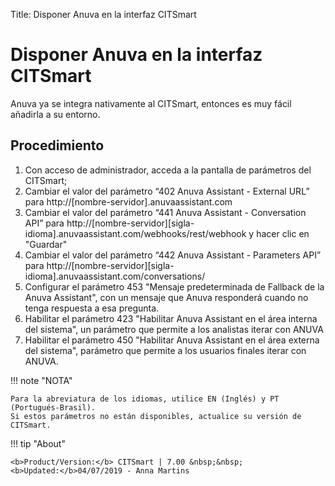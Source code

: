 Title: Disponer Anuva en la interfaz CITSmart
# Disponer Anuva en la interfaz CITSmart

Anuva ya se integra nativamente al CITSmart, entonces es muy fácil añadirla a su entorno.

## Procedimiento

1. Con acceso de administrador, acceda a la pantalla de parámetros del CITSmart;
2. Cambiar el valor del parámetro “402 Anuva Assistant - External URL” para http://[nombre-servidor].anuvaassistant.com
3. Cambiar el valor del parámetro “441 Anuva Assistant - Conversation API” para http://[nombre-servidor][sigla-idioma].anuvaassistant.com/webhooks/rest/webhook y hacer clic en "Guardar"
4. Cambiar el valor del parámetro “442 Anuva Assistant - Parameters API” para http://[nombre-servidor][sigla-idioma].anuvaassistant.com/conversations/
5. Configurar el parámetro 453 "Mensaje predeterminada de Fallback de la Anuva Assistant", con un mensaje que Anuva responderá cuando no tenga respuesta a esa pregunta.
6. Habilitar el parámetro 423 "Habilitar Anuva Assistant en el área interna del sistema", un parámetro que permite a los analistas iterar con ANUVA
7. Habilitar el parámetro 450 "Habilitar Anuva Assistant en el área externa del sistema", parámetro que permite a los usuarios finales iterar con ANUVA.    

!!! note "NOTA"
    
    Para la abreviatura de los idiomas, utilice EN (Inglés) y PT (Portugués-Brasil).
    Si estos parámetros no están disponibles, actualice su versión de CITSmart.
   
 
!!! tip "About"

    <b>Product/Version:</b> CITSmart | 7.00 &nbsp;&nbsp;
    <b>Updated:</b>04/07/2019 - Anna Martins
